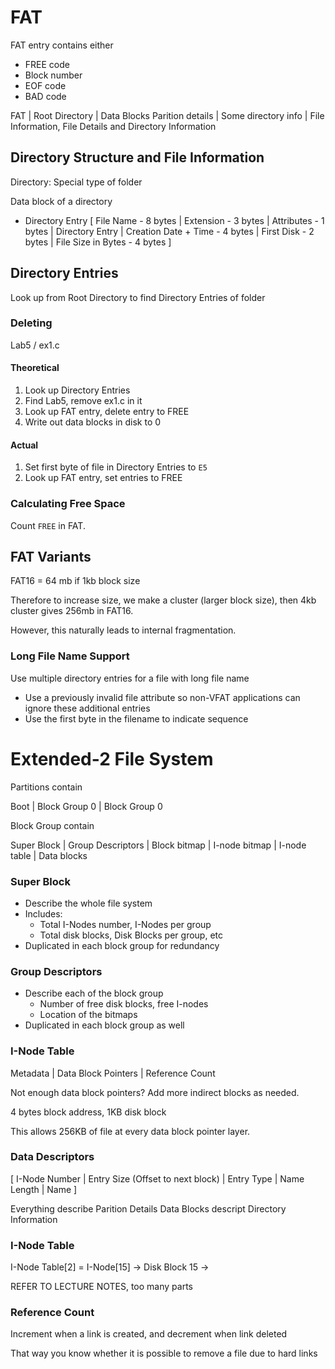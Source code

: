 # FAT

FAT entry contains either
- FREE code
- Block number
- EOF code
- BAD code

FAT | Root Directory | Data Blocks
Parition details | Some directory info | File Information, File Details and Directory Information

## Directory Structure and File Information

Directory: Special type of folder

Data block of a directory

- Directory Entry
    [ File Name - 8 bytes | Extension - 3 bytes | Attributes - 1 bytes | Directory Entry | Creation Date + Time - 4 bytes | First Disk - 2 bytes | File Size in Bytes - 4 bytes ]

## Directory Entries

Look up from Root Directory to find Directory Entries of folder


### Deleting

Lab5 / ex1.c

#### Theoretical

1. Look up Directory Entries
1. Find Lab5, remove ex1.c in it
1. Look up FAT entry, delete entry to FREE
1. Write out data blocks in disk to 0

#### Actual

1. Set first byte of file in Directory Entries to `E5`
1. Look up FAT entry, set entries to FREE

### Calculating Free Space

Count `FREE` in FAT.

## FAT Variants

FAT16 = 64 mb if 1kb block size

Therefore to increase size, we make a cluster (larger block size), then 4kb cluster gives 256mb in FAT16.

However, this naturally leads to internal fragmentation.

### Long File Name Support

Use multiple directory entries for a file with long
file name
+ Use a previously invalid file attribute so non-VFAT applications can ignore these additional entries
+ Use the first byte in the filename to indicate sequence

# Extended-2 File System

Partitions contain

Boot | Block Group 0 | Block Group 0

Block Group contain

Super Block | Group Descriptors | Block bitmap | I-node bitmap | I-node table | Data blocks

### Super Block

- Describe the whole file system
- Includes:
    + Total I-Nodes number, I-Nodes per group
    + Total disk blocks, Disk Blocks per group, etc
- Duplicated in each block group for redundancy

### Group Descriptors
- Describe each of the block group
    + Number of free disk blocks, free I-nodes
    + Location of the bitmaps
- Duplicated in each block group as well

### I-Node Table

Metadata | Data Block Pointers | Reference Count

Not enough data block pointers? Add more indirect blocks as needed.

4 bytes block address, 1KB disk block

This allows 256KB of file at every data block pointer layer.

### Data Descriptors

[ I-Node Number | Entry Size (Offset to next block) | Entry Type | Name Length | Name ]

Everything describe  Parition Details
Data Blocks descript Directory Information

### I-Node Table

I-Node Table[2] = I-Node[15] -> Disk Block 15 ->

REFER TO LECTURE NOTES, too many parts

### Reference Count

Increment when a link is created, and decrement when link deleted

That way you know whether it is possible to remove a file due to hard links
